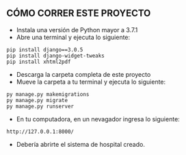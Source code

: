 ## CÓMO CORRER ESTE PROYECTO
- Instala una versión de Python mayor a 3.7.1
- Abre una terminal y ejecuta lo siguiente:
```
pip install django==3.0.5
pip install django-widget-tweaks
pip install xhtml2pdf
```
- Descarga la carpeta completa de este proyecto
- Mueve la carpeta a tu terminal y ejecuta lo siguiente:
```
py manage.py makemigrations
py manage.py migrate
py manage.py runserver
```
- En tu computadora, en un nevagador ingresa lo siguiente:
```
http://127.0.0.1:8000/
```
- Debería abrirte el sistema de hospital creado.
